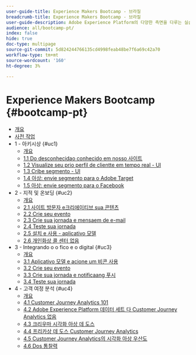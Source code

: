 ```yaml
---
user-guide-title: Experience Makers Bootcamp - 브라질
breadcrumb-title: Experience Makers Bootcamp - 브라질
user-guide-description: Adobe Experience Platform의 다양한 측면을 다루는 실습 자습서입니다.
audience: all/bootcamp-pt/
index: false
hide: true
doc-type: multipage
source-git-commit: 5d824244766135cd4998feab48be7f6a69c42a70
workflow-type: tm+mt
source-wordcount: '160'
ht-degree: 3%

---
```



# Experience Makers Bootcamp {#bootcamp-pt}

+ [개요](/help/bootcamp-pt/overview.md)
+ [사전 작업](/help/bootcamp-pt/prework.md)
+ 1 - 아키시상 {#uc1}
   + [개요](/help/bootcamp-pt/uc/uc1/uc1.md)
   + [1.1 Do desconhecidao conhecido em nosso 사이트](/help/bootcamp-pt/uc/uc1/ex1.md)
   + [1.2 Visualize seu prio perfil de clientte em tempo real - UI](/help/bootcamp-pt/uc/uc1/ex2.md)
   + [1.3 Cribe segmento - UI](/help/bootcamp-pt/uc/uc1/ex3.md)
   + [1.4 아상: envie segmento para o Adobe Target](/help/bootcamp-pt/uc/uc1/ex4.md)
   + [1.5 아상: envie segmento para o Facebook](/help/bootcamp-pt/uc/uc1/ex5.md)
+ 2 - 지적 및 온보딩 {#uc2}
   + [개요](/help/bootcamp-pt/uc/uc2/uc2.md)
   + [2.1 사이트 방문자 e크리에이티브 sua 콘텐츠](/help/bootcamp-pt/uc/uc2/ex1.md)
   + [2.2 Crie seu evento](/help/bootcamp-pt/uc/uc2/ex2.md)
   + [2.3 Crie sua jornada e mensaem de e-mail](/help/bootcamp-pt/uc/uc2/ex3.md)
   + [2.4 Teste sua jornada](/help/bootcamp-pt/uc/uc2/ex4.md)
   + [2.5 설치 e 사용 - aplicativo 모델](/help/bootcamp-pt/uc/uc2/ex5.md)
   + [2.6 개인화상 콜 센터 없음](/help/bootcamp-pt/uc/uc2/ex6.md)
+ 3 - Integrando o o fico e o digital {#uc3}
   + [개요](/help/bootcamp-pt/uc/uc3/uc3.md)
   + [3.1 Aplicativo 모델 e acione um 비콘 사용](/help/bootcamp-pt/uc/uc3/ex1.md)
   + [3.2 Crie seu evento](/help/bootcamp-pt/uc/uc3/ex2.md)
   + [3.3 Crie sua jornada e notificaang 푸시](/help/bootcamp-pt/uc/uc3/ex3.md)
   + [3.4 Teste sua jornada](/help/bootcamp-pt/uc/uc3/ex4.md)
+ 4 - 고객 여정 분석 {#uc4}
   + [개요](/help/bootcamp-pt/uc/uc4/uc4.md)
   + [4.1 Customer Journey Analytics 101](/help/bootcamp-pt/uc/uc4/ex1.md)
   + [4.2 Adobe Experience Platform 데이터 세트 다 Customer Journey Analytics 없음](/help/bootcamp-pt/uc/uc4/ex2.md)
   + [4.3 크리우마 시각화 아상 데 도스](/help/bootcamp-pt/uc/uc4/ex3.md)
   + [4.4 프리카상 데 도스 Customer Journey Analytics](/help/bootcamp-pt/uc/uc4/ex4.md)
   + [4.5 Customer Journey Analytics의 시각화 아상 우산도](/help/bootcamp-pt/uc/uc4/ex5.md)
   + [4.6 Dos 통찰력](/help/bootcamp-pt/uc/uc4/ex6.md)